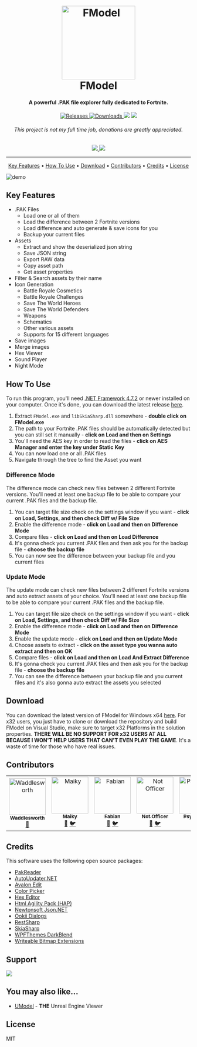 ﻿<h1 align="center">
  <br>
  <a href="https://github.com/iAmAsval/FModel"><img src="https://github.com/iAmAsval/FModel/blob/master/Images/Logo.png" alt="FModel" width="200"></a>
  <br>
  FModel
  <br>
</h1>

<h4 align="center">A powerful .PAK file explorer fully dedicated to Fortnite.</h4>

<p align="center">
  <a href="https://github.com/iAmAsval/FModel/releases/latest">
    <img src="https://img.shields.io/github/v/release/iamasval/fmodel?label=Release"
         alt="Releases">
  </a>
  <a href="https://github.com/iAmAsval/FModel/releases/latest">
    <img src="https://img.shields.io/github/downloads/iAmAsval/FModel/latest/total.svg?label=v3.0.4.2%20Downloads"
         alt="Downloads">
  </a>
  <a href="https://twitter.com/AsvalFN"><img src="https://img.shields.io/badge/Twitter-@AsvalFN-1da1f2.svg?logo=twitter"></a>
  <a href="https://discord.gg/fdkNYYQ">
      <img src="https://img.shields.io/discord/637265123144237061.svg?label=Discord&logo=discord&color=778cd4">
  </a>
  
  <h6 align="center">This project is not my full time job, donations are greatly appreciated.</h6>
  <p align="center">
    <a href="https://www.paypal.me/FModel">
      <img src="https://img.shields.io/badge/Paypal-Donate-00457C.svg?logo=paypal">
    </a>
    <a href="https://wakatime.com/badge/github/iAmAsval/FModel">
      <img src="https://wakatime.com/badge/github/iAmAsval/FModel.svg">
    </a>
  </p>
</p>

------

<p align="center">
  <a href="#key-features">Key Features</a> •
  <a href="#how-to-use">How To Use</a> •
  <a href="#download">Download</a> •
  <a href="#contributors">Contributors</a> •
  <a href="#credits">Credits</a> •
  <a href="#license">License</a>
</p>

![demo](https://github.com/iAmAsval/FModel/blob/master/Images/FModel_Demo.gif)

## Key Features

* .PAK Files
  - Load one or all of them
  - Load the difference between 2 Fortnite versions
  - Load difference and auto generate & save icons for you
  - Backup your current files
* Assets
  - Extract and show the deserialized json string
  - Save JSON string
  - Export RAW data
  - Copy asset path
  - Get asset properties
* Filter & Search assets by their name
* Icon Generation
  - Battle Royale Cosmetics
  - Battle Royale Challenges
  - Save The World Heroes
  - Save The World Defenders
  - Weapons
  - Schematics
  - Other various assets
  - Supports for 15 different languages
* Save images
* Merge images
* Hex Viewer
* Sound Player
* Night Mode

## How To Use

To run this program, you'll need [.NET Framework 4.7.2](https://dotnet.microsoft.com/download/dotnet-framework/net472) or newer installed on your computer. Once it's done, you can download the latest release [here](https://github.com/iAmAsval/FModel/releases/latest/download/FModel.zip).

1. Extract `FModel.exe` and `libSkiaSharp.dll` somewhere - __double click on FModel.exe__
2. The path to your Fortnite .PAK files should be automatically detected but you can still set it manually - __click on Load and then on Settings__
3. You'll need the AES key in order to read the files - __click on AES Manager and enter the key under Static Key__
4. You can now load one or all .PAK files
5. Navigate through the tree to find the Asset you want

### Difference Mode

The difference mode can check new files between 2 different Fortnite versions. You'll need at least one backup file to be able to compare your current .PAK files and the backup file.

1. You can target file size check on the settings window if you want - __click on Load, Settings, and then check Diff w/ File Size__
2. Enable the difference mode - __click on Load and then on Difference Mode__
3. Compare files - __click on Load and then on Load Difference__
4. It's gonna check you current .PAK files and then ask you for the backup file - __choose the backup file__
5. You can now see the difference between your backup file and you current files

### Update Mode

The update mode can check new files between 2 different Fortnite versions and auto extract assets of your choice. You'll need at least one backup file to be able to compare your current .PAK files and the backup file.

1. You can target file size check on the settings window if you want - __click on Load, Settings, and then check Diff w/ File Size__
2. Enable the difference mode - __click on Load and then on Difference Mode__
3. Enable the update mode - __click on Load and then on Update Mode__
4. Choose assets to extract - __click on the asset type you wanna auto extract and then on OK__
5. Compare files - __click on Load and then on Load And Extract Difference__
6. It's gonna check you current .PAK files and then ask you for the backup file - __choose the backup file__
7. You can see the difference between your backup file and you current files and it's also gonna auto extract the assets you selected

## Download

You can download the latest version of FModel for Windows x64 [here](https://github.com/iAmAsval/FModel/releases/latest/download/FModel.zip).
For x32 users, you just have to clone or download the repository and build FModel on Visual Studio, make sure to target x32 Platforms in the solution properties. __THERE WILL BE NO SUPPORT FOR x32 USERS AT ALL BECAUSE I WON'T HELP USERS THAT CAN'T EVEN PLAY THE GAME__. It's a waste of time for those who have real issues.

## Contributors

<table>
    <tr>
        <td align="center">
            <a href="https://github.com/SirWaddles">
                <img src="https://avatars1.githubusercontent.com/u/769399?s=200&v=4" width="100px;" alt="Waddlesworth"/><br/>
                <sub><b>Waddlesworth</b></sub>
            </a><br>
            <a href="https://github.com/SirWaddles" title="Github">🔧</a>
        </td>
        <td align="center">
            <a href="https://github.com/MaikyM">
                <img src="https://avatars3.githubusercontent.com/u/51415805?s=200&v=4" width="100px;" alt="Maiky"/><br/>
                <sub><b>Maiky</b></sub>
            </a><br/>
            <a href="https://github.com/MaikyM" title="Github">🔧</a>
            <a href="https://twitter.com/MaikyMOficial" title="Twitter">🐦</a>
        </td>
        <td align="center">
            <a href="https://github.com/FabianFG">
                <img src="https://avatars2.githubusercontent.com/u/32957190?s=200&v=4" width="100px;" alt="Fabian"/><br>
                <sub><b>Fabian</b></sub>
            </a><br>
            <a href="https://github.com/FabianFG" title="Github">🔧</a>
            <a href="https://twitter.com/FunGamesLeaks" title="Twitter">🐦</a>
        </td>
	<td align="center">
            <a href="https://github.com/NotOfficer">
                <img src="https://avatars1.githubusercontent.com/u/29897990?s=200&v=4" width="100px;" alt="Not Officer"/><br>
                <sub><b>Not Officer</b></sub>
            </a><br>
            <a href="https://github.com/NotOfficer" title="Github">🔧</a>
            <a href="https://twitter.com/Not0fficer" title="Twitter">🐦</a>
        </td>
        <td align="center">
            <a href="https://github.com/PsychoPast">
                <img src="https://avatars0.githubusercontent.com/u/33565739?s=200&v=4" width="100px;" alt="PsychoPast"/><br>
                <sub><b>PsychoPast</b></sub>
            </a><br>
            <a href="https://github.com/PsychoPast" title="Github">🔧</a>
            <a href="https://twitter.com/xXPsychoPastXx" title="Twitter">🐦</a>
        </td>
        <td align="center">
            <a href="https://github.com/AyeTSG">
                <img src="https://avatars1.githubusercontent.com/u/49595354?s=200&v=4" width="100px;" alt="TSG"/><br>
                <sub><b>TSG</b></sub>
            </a><br>
            <a href="https://github.com/AyeTSG" title="Github">🔧</a>
            <a href="https://twitter.com/AyeTSG" title="Twitter">🐦</a>
        </td>
        <td align="center">
            <a href="https://github.com/ItsFireMonkey">
                <img src="https://avatars2.githubusercontent.com/u/38590471?s=200&v=4" width="100px;" alt="FireMonkey"/><br/>
                <sub><b>FireMonkey</b></sub>
            </a><br>
            <a href="https://github.com/ItsFireMonkey" title="Github">🔧</a>
            <a href="https://twitter.com/iFireMonkey" title="Twitter">🐦</a>
        </td>
    </tr>
</table>

## Credits

This software uses the following open source packages:

- [PakReader](https://github.com/WorkingRobot/PakReader)
- [AutoUpdater.NET](https://github.com/ravibpatel/AutoUpdater.NET)
- [Avalon Edit](http://avalonedit.net/)
- [Color Picker](https://github.com/drogoganor/ColorPickerWPF)
- [Hex Editor](https://github.com/abbaye/WpfHexEditorControl)
- [Html Agility Pack (HAP)](https://html-agility-pack.net/)
- [Newtonsoft Json.NET](https://www.newtonsoft.com/json)
- [Ookii Dialogs](https://github.com/caioproiete/ookii-dialogs-wpf)
- [RestSharp](http://http://restsharp.org//)
- [SkiaSharp](https://github.com/mono/SkiaSharp)
- [WPFThemes DarkBlend](https://github.com/DanPristupov/WpfExpressionBlendTheme)
- [Writeable Bitmap Extensions](https://github.com/reneschulte/WriteableBitmapEx)

## Support

<a href="https://www.paypal.me/FModel">
  <img src="https://img.shields.io/badge/Paypal-Donate-00457C.svg?logo=paypal">
</a>

## You may also like...

- [UModel](https://github.com/gildor2/UEViewer) - **THE** Unreal Engine Viewer

## License

MIT
